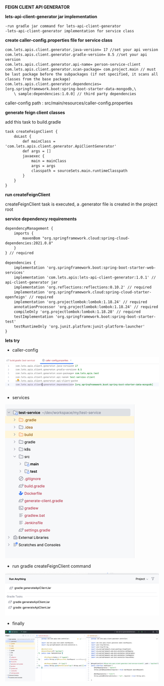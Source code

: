 **FEIGN CLIENT API GENERATOR**

**lets-api-client-generator jar implementation**

    -run gradle jar command for lets-api-client-generator
    -lets-api-client-generator implementation for service class

**create caller-config.properties file for service class**

    com.lets.apis.client.generator.java-version= 17 //set your api version
    com.lets.apis.client.generator.gradle-version= 8.5 //set your api version
    com.lets.apis.client.generator.api-name= person-service-client
    com.lets.apis.client.generator.scan-package= com.project.main // must be last package before the subpackages (if not specified, it scans all classes from the base package)
    com.lets.apis.client.generator.dependencies= [org.springframework.boot:spring-boot-starter-data-mongodb,\
        \ sample:dependencies:1.0.0] // third party dependencies

caller-config path : src/main/resources/caller-config.properties

**generate feign client classes**

add this task to build.gradle

    task createFeignClient {
        doLast {
            def mainClass = 'com.lets.apis.client.generator.ApiClientGenerator'
            def args = []
            javaexec {
                main = mainClass
                args = args
                classpath = sourceSets.main.runtimeClasspath
            }
        }
    }

**run createFeignClient**

createFeignClient task is executed, a .generator file is created in the project root

**service dependency requirements**

    dependencyManagement {
        imports {
            mavenBom "org.springframework.cloud:spring-cloud-dependencies:2021.0.8"
        }
    } // required

    dependencies {
        implementation 'org.springframework.boot:spring-boot-starter-web-services'
        implementation 'com.lets.apis:lets-api-client-generator:1.0.1' // api-client-generator jar
        implementation 'org.reflections:reflections:0.10.2' // required
        implementation 'org.springframework.cloud:spring-cloud-starter-openfeign' // required
        implementation 'org.projectlombok:lombok:1.18.24' // required
        annotationProcessor 'org.projectlombok:lombok:1.18.24' // required
        compileOnly 'org.projectlombok:lombok:1.18.28' // required
        testImplementation 'org.springframework.boot:spring-boot-starter-test'
        testRuntimeOnly 'org.junit.platform:junit-platform-launcher'
    }

**lets try**

- caller-config

![img.png](img/img.png)

- services

![img_1.png](img/img_1.png)

- run gradle createFeignClient command
 
![img_2.png](img/img_2.png)

- finally

![img_3.png](img/img_3.png)